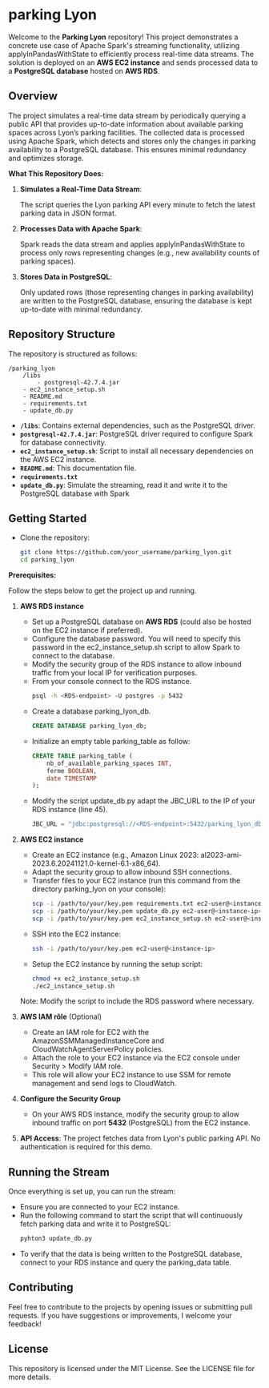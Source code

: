 # parking Lyon

Welcome to the **Parking Lyon** repository! This project demonstrates a concrete use case of Apache Spark's streaming functionality, utilizing applyInPandasWithState to efficiently process real-time data streams. The solution is deployed on an **AWS EC2 instance** and sends processed data to a **PostgreSQL database** hosted on **AWS RDS**.

## Overview

The project simulates a real-time data stream by periodically querying a public API that provides up-to-date information about available parking spaces across Lyon’s parking facilities. The collected data is processed using Apache Spark, which detects and stores only the changes in parking availability to a PostgreSQL database. This ensures minimal redundancy and optimizes storage.

**What This Repository Does:**

1. **Simulates a Real-Time Data Stream**:

    The script queries the Lyon parking API every minute to fetch the latest parking data in JSON format.

2. **Processes Data with Apache Spark**:

    Spark reads the data stream and applies applyInPandasWithState to process only rows representing changes (e.g., new availability counts of parking spaces).

3. **Stores Data in PostgreSQL**:

    Only updated rows (those representing changes in parking availability) are written to the PostgreSQL database, ensuring the database is kept up-to-date with minimal redundancy.

## Repository Structure

The repository is structured as follows:
```
/parking_lyon
    /libs
        - postgresql-42.7.4.jar
    - ec2_instance_setup.sh
    - README.md
    - requirements.txt
    - update_db.py
```

- **`/libs`**: Contains external dependencies, such as the PostgreSQL driver.
- **`postgresql-42.7.4.jar`**: PostgreSQL driver required to configure Spark for database connectivity.
- **`ec2_instance_setup.sh`**: Script to install all necessary dependencies on the AWS EC2 instance.
- **`README.md`**: This documentation file.
- **`requirements.txt`**
- **`update_db.py`**: Simulate the streaming, read it and write it to the PostgreSQL database with Spark

## Getting Started

- Clone the repository:
    ```bash
    git clone https://github.com/your_username/parking_lyon.git
    cd parking_lyon

**Prerequisites:**

Follow the steps below to get the project up and running.

1. **AWS RDS instance**

    - Set up a PostgreSQL database on **AWS RDS** (could also be hosted on the EC2 instance if preferred).
    - Configure the database password. You will need to specify this password in the ec2_instance_setup.sh script to allow Spark to connect to the database.
    - Modify the security group of the RDS instance to allow inbound traffic from your local IP for verification purposes.
    - From your console connect to the RDS instance.
        ```bash
        psql -h <RDS-endpoint> -U postgres -p 5432
    - Create a database parking_lyon_db.
        ```sql
        CREATE DATABASE parking_lyon_db;

    - Initialize an empty table parking_table as follow:
        ```sql
        CREATE TABLE parking_table (
            nb_of_available_parking_spaces INT,
            ferme BOOLEAN,
            date TIMESTAMP
        );
    - Modify the script update_db.py adapt the JBC_URL to the IP of your RDS instance (line 45).
        ```python 
        JBC_URL = "jdbc:postgresql://<RDS-endpoint>:5432/parking_lyon_db"

2. **AWS EC2 instance**

    - Create an EC2 instance (e.g., Amazon Linux 2023: al2023-ami-2023.6.20241121.0-kernel-6.1-x86_64).
    - Adapt the security group to allow inbound SSH connections.
    - Transfer files to your EC2 instance (run this command from the directory parking_lyon on your console):
        ```bash   
        scp -i /path/to/your/key.pem requirements.txt ec2-user@<instance-ip>:~/
        scp -i /path/to/your/key.pem update_db.py ec2-user@<instance-ip>:~/
        scp -i /path/to/your/key.pem ec2_instance_setup.sh ec2-user@<instance-ip>:~/
    - SSH into the EC2 instance:
        ```bash
        ssh -i /path/to/your/key.pem ec2-user@<instance-ip>
    - Setup the EC2 instance by running the setup script:
        ```bash
        chmod +x ec2_instance_setup.sh
        ./ec2_instance_setup.sh
    Note: Modify the script to include the RDS password where necessary.

3. **AWS IAM rôle** (Optional)
    - Create an IAM role for EC2 with the AmazonSSMManagedInstanceCore and CloudWatchAgentServerPolicy policies.
    - Attach the role to your EC2 instance via the EC2 console under Security > Modify IAM role.
    - This role will allow your EC2 instance to use SSM for remote management and send logs to CloudWatch.

4. **Configure the Security Group**
    - On your AWS RDS instance, modify the security group to allow inbound traffic on port **5432** (PostgreSQL) from the EC2 instance.


5. **API Access**: The project fetches data from Lyon's public parking API. No authentication is required for this demo.

## Running the Stream

Once everything is set up, you can run the stream:
- Ensure you are connected to your EC2 instance.
- Run the following command to start the script that will continuously fetch parking data and write it to PostgreSQL:
    ```bash
    pyhton3 update_db.py

- To verify that the data is being written to the PostgreSQL database, connect to your RDS instance and query the parking_data table.
   
## Contributing

Feel free to contribute to the projects by opening issues or submitting pull requests. If you have suggestions or improvements, I welcome your feedback!

## License

This repository is licensed under the MIT License. See the LICENSE file for more details.


